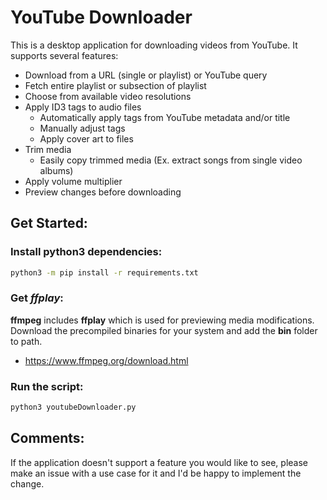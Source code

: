 # YouTube Downloader

This is a desktop application for downloading videos from YouTube. It supports several features:

* Download from a URL (single or playlist) or YouTube query
* Fetch entire playlist or subsection of playlist
* Choose from available video resolutions
* Apply ID3 tags to audio files
    * Automatically apply tags from YouTube metadata and/or title
    * Manually adjust tags
    * Apply cover art to files
* Trim media
    * Easily copy trimmed media (Ex. extract songs from single video albums)
* Apply volume multiplier
* Preview changes before downloading


## Get Started:

### Install python3 dependencies:

```bash
python3 -m pip install -r requirements.txt
```

### Get *ffplay*:
**ffmpeg** includes **ffplay** which is used for previewing media modifications. Download the precompiled binaries for your system and add the **bin** folder to path.
- https://www.ffmpeg.org/download.html

### Run the script:

```bash
python3 youtubeDownloader.py
```


## Comments:
If the application doesn't support a feature you would like to see, please make an issue with a use case for it and I'd be happy to implement the change.